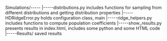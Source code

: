 Simulations/-----
 |-----distributions.py           includes functions for sampling from different distributions and getting distribution properties
 |-----HDRidgeError.py            holds configuration class, main
 |-----ridge_helpers.py           includes functions to compute population coefficients 
 |-----show_results.py            presents results in index.html, includes some python and some HTML code
 |-----Results/                   saved results
